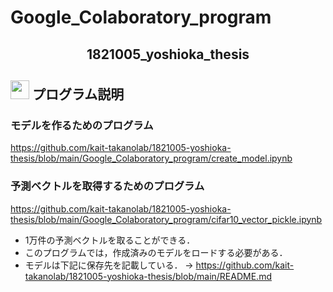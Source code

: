 # Google_Colaboratory_program
<h2 align="center">1821005_yoshioka_thesis</h2>


## <img src="https://icooon-mono.com/i/icon_16004/icon_160041_64.png" height="30px;" /> プログラム説明

### モデルを作るためのプログラム
https://github.com/kait-takanolab/1821005-yoshioka-thesis/blob/main/Google_Colaboratory_program/create_model.ipynb

### 予測ベクトルを取得するためのプログラム
https://github.com/kait-takanolab/1821005-yoshioka-thesis/blob/main/Google_Colaboratory_program/cifar10_vector_pickle.ipynb
- 1万件の予測ベクトルを取ることができる．
- このプログラムでは，作成済みのモデルをロードする必要がある．
- モデルは下記に保存先を記載している．
-> https://github.com/kait-takanolab/1821005-yoshioka-thesis/blob/main/README.md



